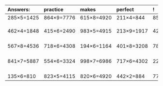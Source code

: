 | Answers: | practice | makes | perfect | ! |
| :--- | :--- | :--- | :--- | :--- |
| 285×5=1425 | 864×9=7776 | 615×8=4920 | 211×4=844 | 855×5=4275 | 
|   |   |   |   |   | 
|   |   |   |   |   | 
|   |   |   |   |   | 
| 462×4=1848 | 415×6=2490 | 983×5=4915 | 213×9=1917 | 428×8=3424 | 
|   |   |   |   |   | 
|   |   |   |   |   | 
|   |   |   |   |   | 
|   |   |   |   |   | 
| 567×8=4536 | 718×6=4308 | 194×6=1164 | 401×8=3208 | 780×6=4680 | 
|   |   |   |   |   | 
|   |   |   |   |   | 
|   |   |   |   |   | 
|   |   |   |   |   | 
| 841×7=5887 | 554×6=3324 | 998×7=6986 | 717×6=4302 | 221×6=1326 | 
|   |   |   |   |   | 
|   |   |   |   |   | 
|   |   |   |   |   | 
|   |   |   |   |   | 
| 135×6=810 | 823×5=4115 | 820×6=4920 | 442×2=884 | 775×5=3875 | 
